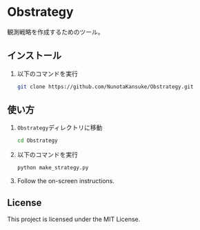 # Obstrategy

観測戦略を作成するためのツール。

## インストール

1. 以下のコマンドを実行

    ```bash
    git clone https://github.com/NunotaKansuke/Obstrategy.git
    ```
    
## 使い方

1. `Obstrategy`ディレクトリに移動

    ```bash
    cd Obstrategy
    ```

2. 以下のコマンドを実行

    ```bash
    python make_strategy.py
    ```

3. Follow the on-screen instructions.

## License

This project is licensed under the MIT License.
